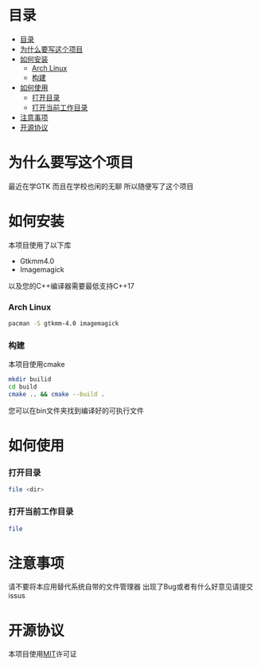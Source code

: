 # 目录
- [目录](#目录)
- [为什么要写这个项目](#为什么要写这个项目)
- [如何安装](#如何安装)
    - [Arch Linux](#arch-linux)
    - [构建](#构建)
- [如何使用](#如何使用)
    - [打开目录](#打开目录)
    - [打开当前工作目录](#打开当前工作目录)
- [注意事项](#注意事项)
- [开源协议](#开源协议)

# 为什么要写这个项目
最近在学GTK 而且在学校也闲的无聊 所以随便写了这个项目

# 如何安装

本项目使用了以下库
* Gtkmm4.0
* Imagemagick

以及您的C++编译器需要最低支持C++17

### Arch Linux

```sh 
pacman -S gtkmm-4.0 imagemagick
```
### 构建

本项目使用cmake
```sh
mkdir builid
cd build
cmake .. && cmake --build . 
```
您可以在bin文件夹找到编译好的可执行文件

# 如何使用

### 打开目录

```sh
file <dir>
```
### 打开当前工作目录

```sh
file
```
# 注意事项
请不要将本应用替代系统自带的文件管理器
出现了Bug或者有什么好意见请提交issus


# 开源协议
本项目使用[MIT](./license)许可证 
